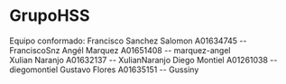 # GrupoHSS
Equipo conformado: 
Francisco Sanchez Salomon A01634745 -- FranciscoSnz 
Angél Marquez A01651408 -- marquez-angel  
Xulian Naranjo A01632137 -- XulianNaranjo 
Diego Montiel A01261038 -- diegomontiel 
Gustavo Flores A01635151 -- Gussiny 
